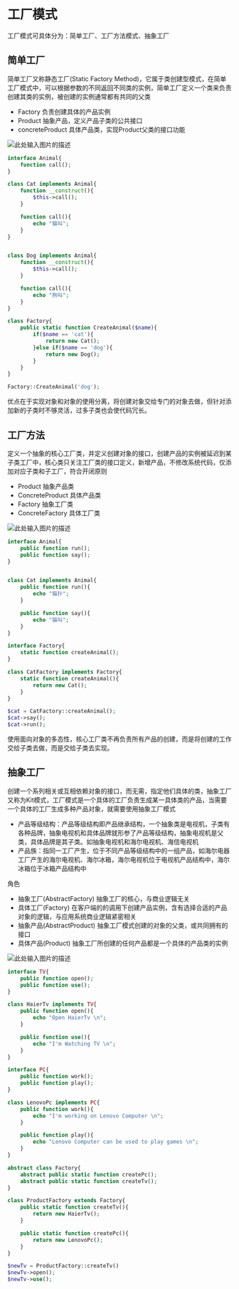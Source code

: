 # 工厂模式

工厂模式可具体分为：简单工厂、工厂方法模式、抽象工厂

## 简单工厂

简单工厂又称静态工厂(Static Factory Method)，它属于类创建型模式，在简单工厂模式中，可以根据参数的不同返回不同类的实例，简单工厂定义一个类来负责创建其类的实例，被创建的实例通常都有共同的父类

* Factory 负责创建具体的产品实例
* Product 抽象产品，定义产品子类的公共接口
* concreteProduct 具体产品类，实现Product父类的接口功能

![此处输入图片的描述](https://dn-anything-about-doc.qbox.me/document-uid108299labid2293timestamp1479204958020.png/wm)

```php
interface Animal{
	function call();
}

class Cat implements Animal{
	function __construct(){
		$this->call();
	}

	function call(){
		echo "猫叫";
	}
}


class Dog implements Animal{
	function __construct(){
		$this->call();
	}

	function call(){
		echo "狗叫";
	}
}

class Factory{
	public static function CreateAnimal($name){
		if($name == 'cat'){
			return new Cat();
		}else if($name == 'dog'){
			return new Dog();
		}
	}
}

Factory::CreateAnimal('dog');
```

优点在于实现对象和对象的使用分离，将创建对象交给专门的对象去做，但针对添加新的子类时不够灵活，过多子类也会使代码冗长。

## 工厂方法

定义一个抽象的核心工厂类，并定义创建对象的接口，创建产品的实例被延迟到某子类工厂中，核心类只关注工厂类的接口定义，新增产品，不修改系统代码，仅添加对应子类和子工厂，符合开闭原则

* Product 抽象产品类
* ConcreteProduct 具体产品类
* Factory 抽象工厂类
* ConcreteFactory 具体工厂类

![此处输入图片的描述](https://dn-anything-about-doc.qbox.me/document-uid108299labid2293timestamp1479202908218.png/wm)

```php
interface Animal{
	public function run();
	public function say();
}


class Cat implements Animal{
	public function run(){
		echo "猫扑";
	}

	public function say(){
		echo "猫叫";
	}
}

interface Factory{
	static function createAnimal();
}

class CatFactory implements Factory{
	static function createAnimal(){
		return new Cat();
	}
}

$cat = CatFactory::createAnimal();
$cat->say();
$cat->run();
```

使用面向对象的多态性，核心工厂类不再负责所有产品的创建，而是将创建的工作交给子类去做，而是交给子类去实现。

## 抽象工厂

创建一个系列相关或互相依赖对象的接口，而无需，指定他们具体的类，抽象工厂又称为Kit模式，工厂模式是一个具体的工厂负责生成某一具体类的产品，当需要一个具体的工厂生成多种产品对象，就需要使用抽象工厂模式

* 产品等级结构：产品等级结构即产品继承结构，一个抽象类是电视机，子类有各种品牌，抽象电视机和具体品牌就形参了产品等级结构，抽象电视机是父类，具体品牌是其子类。如抽象电视机和海尔电视机、海信电视机
* 产品族：指同一工厂产生，位于不同产品等级结构中的一组产品，如海尔电器工厂产生的海尔电视机、海尔冰箱，海尔电视机位于电视机产品结构中，海尔冰箱位于冰箱产品结构中

角色

* 抽象工厂(AbstractFactory) 抽象工厂的核心，与商业逻辑无关
* 具体工厂(Factory) 在客户端的的调用下创建产品实例，含有选择合适的产品对象的逻辑，与应用系统商业逻辑紧密相关
* 抽象产品(AbstractProduct) 抽象工厂模式创建的对象的父类，或共同拥有的接口
* 具体产品(Product) 抽象工厂所创建的任何产品都是一个具体的产品类的实例

![此处输入图片的描述](https://dn-anything-about-doc.qbox.me/document-uid108299labid2293timestamp1479204958020.png/wm)

```php
interface TV{
	public function open();
	public function use();
}

class HaierTv implements TV{
	public function open(){
		echo "Open HaierTv \n";
	}

	public function use(){
		echo "I'm Watching TV \n";
	}
}

interface PC{
	public function work();
	public function play();
}

class LenovoPc implements PC{
	public function work(){
		echo "I'm working on Lenovo Computer \n";
	}

	public function play(){
		echo "Lenovo Computer can be used to play games \n";
	}
}

abstract class Factory{
	abstract public static function createPc();
	abstract public static function createTv();
}

class ProductFactory extends Factory{
	public static function createTv(){
		return new HaierTv();
	}

	public static function createPc(){
		return new LenovoPc();
	}
}

$newTv = ProductFactory::createTv()
$newTv->open();
$newTv->use();

```

